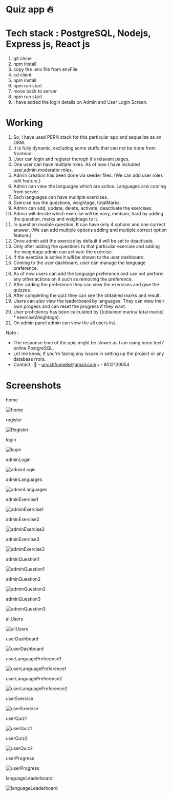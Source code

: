 # Quiz app 🔥

# Tech stack : PostgreSQL, Nodejs, Express js, React js
1. git clone
2. npm install
3. copy the .env file from envFile
4. cd client
5. npm install
6. npm run start
7. move back to server
8. npm run start
11. I have added the login details on Admin and User Login Screen.
    
# Working  
1. So, I have used PERN stack for this particular app and sequelize as an ORM.
2. It is fully dynamic, excluding some stuffs that can not be done from frontend.
3. User can login and register thorogh it's relavant pages.
4. One user can have multiple roles. As of now I have included user,admin,moderator roles.
5. Admin creation has been done via seeder files. (We can add user roles edit feature.)
6. Admin can view the languages which are active. Languages arw coming from server.
7. Each languages can have multiple exercises.
8. Exercise has the questions, weightage, totalMarks.
9. Admin can add, update, delete, activate, deactivate the exercises.
10. Admin will decide which exercise will be easy, medium, hard by adding the question, marks and weightage to it.
11. In question module question, It can have only 4 options and one correct answer. (We can add multiple options adding and multiple correct option feature.)
12. Once admin add the exercise by default it will be set to deactivate. 
13. Only after adding the questions to that particular exercise and adding the weightage admin can activate the exercise.
14. If the exercise is active it will be shown to the user dashboard.
15. Coming to the user dashboard, user can manage the language preference.
16. As of now users can add the language preference and can not perform any other actions on it such as removing the preference.
17. After adding the preference they can view the exercises and give the quizzes.
18. After completing the quiz they can see the obtained marks and result.
19. Users can also view the leaderboard by languages. They can view their own progess and can reset the progress if they want.
20. User proficiency has been calculated by ((obtained marks/ total marks) * exerciseWeightage).
21. On admin panel admin can view the all users list.

Note : 
- The response time of the apis might be slower as I am using neon tech' online PostgreSQL.
- Let me know, If you're facing any issues in setting up the project or any database rrors.
- Contact :
  📩 - urvishfunnels@gmail.com
  📞 - 9512120054

# Screenshots
home

![home](./screenshots/home.png)

register

![Register](./screenshots/register.png)

login

![login](./screenshots/login.png)

adminLogin

![adminLogin](./screenshots/adminLogin.png)

adminLanguages

![adminLanguages](./screenshots/adminLanguages.png)

adminExercise1

![adminExercise1](./screenshots/adminExercise1.png)

adminExercise2

![adminExercise2](./screenshots/adminExercise2.png)

adminExercise3

![adminExercise3](./screenshots/adminExercise3.png)

adminQuestion1

![adminQuestion1](./screenshots/adminQuestion1.png)

adminQuestion2

![adminQuestion2](./screenshots/adminQuestion2.png)

adminQuestion3

![adminQuestion3](./screenshots/adminQuestion3.png)

allUsers

![allUsers](./screenshots/allUsers.png)

userDashboard

![userDashboard](./screenshots/userDashboard.png)

userLanguagePreference1

![userLanguagePreference1](./screenshots/userLanguagePreference1.png)

userLanguagePreference2

![userLanguagePreference2](./screenshots/userLanguagePreference2.png)

userExercise

![userExercise](./screenshots/userExercise.png)

userQuiz1

![userQuiz1](./screenshots/userQuiz1.png)

userQuiz2

![userQuiz2](./screenshots/userQuiz2.png)

userProgress

![userProgress](./screenshots/userProgress.png)

languageLeaderboard

![languageLeaderboard](./screenshots/languageLeaderboard.png)

